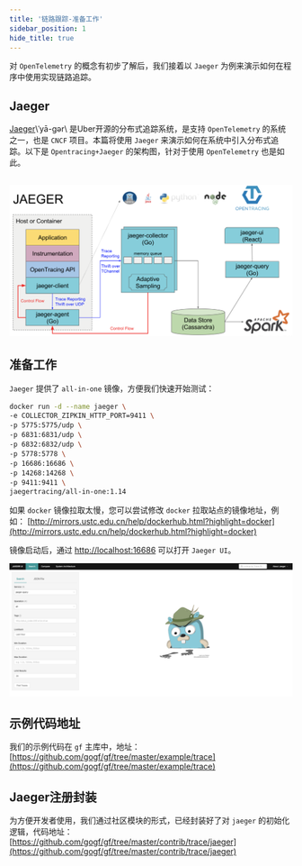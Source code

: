 ```yaml
---
title: '链路跟踪-准备工作'
sidebar_position: 1
hide_title: true
---
```


对 `OpenTelemetry` 的概念有初步了解后，我们接着以 `Jaeger` 为例来演示如何在程序中使用实现链路追踪。

## Jaeger

[Jaeger](https://www.jaegertracing.io/)\\ˈyā-gər\ 是Uber开源的分布式追踪系统，是支持 `OpenTelemetry` 的系统之一，也是 `CNCF` 项目。本篇将使用 `Jaeger` 来演示如何在系统中引入分布式追踪。以下是 `Opentracing+Jaeger` 的架构图，针对于使用 `OpenTelemetry` 也是如此。

## ![](/markdown/34d52c4bd230b010a99541d6363b0c7a.png)

## 准备工作

`Jaeger` 提供了 `all-in-one` 镜像，方便我们快速开始测试：

```bash
docker run -d --name jaeger \
-e COLLECTOR_ZIPKIN_HTTP_PORT=9411 \
-p 5775:5775/udp \
-p 6831:6831/udp \
-p 6832:6832/udp \
-p 5778:5778 \
-p 16686:16686 \
-p 14268:14268 \
-p 9411:9411 \
jaegertracing/all-in-one:1.14
```

如果 `docker` 镜像拉取太慢，您可以尝试修改 `docker` 拉取站点的镜像地址，例如： [http://mirrors.ustc.edu.cn/help/dockerhub.html?highlight=docker](http://mirrors.ustc.edu.cn/help/dockerhub.html?highlight=docker)

镜像启动后，通过 [http://localhost:16686](http://localhost:16686/) 可以打开 `Jaeger UI`。

![](/markdown/57ca8c1d771e1202781b44902a6af2e1.png)

## 示例代码地址

我们的示例代码在 `gf` 主库中，地址： [https://github.com/gogf/gf/tree/master/example/trace](https://github.com/gogf/gf/tree/master/example/trace)

## Jaeger注册封装

为方便开发者使用，我们通过社区模块的形式，已经封装好了对 `jaeger` 的初始化逻辑，代码地址： [https://github.com/gogf/gf/tree/master/contrib/trace/jaeger](https://github.com/gogf/gf/tree/master/contrib/trace/jaeger)